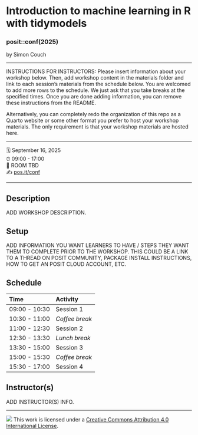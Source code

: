 Introduction to machine learning in R with tidymodels
================

### posit::conf(2025)

by Simon Couch

-----

INSTRUCTIONS FOR INSTRUCTORS: Please insert information about your workshop below. Then, add workshop content in the materials folder and link to each session’s materials from the schedule below. You are welcomed to add more rows to the schedule. We just ask that you take breaks at the specified times. Once you are done adding information, you can remove these instructions from the README.

Alternatively, you can completely redo the organization of this repo  as a Quarto website or some other format you prefer to host your workshop materials. The only requirement is that your workshop materials are hosted here.

-----

:spiral_calendar: September 16, 2025  
:alarm_clock:     09:00 - 17:00  
:hotel:           ROOM TBD  
:writing_hand:    [pos.it/conf](http://pos.it/conf)

-----

## Description

ADD WORKSHOP DESCRIPTION.

## Setup

ADD INFORMATION YOU WANT LEARNERS TO HAVE / STEPS THEY WANT THEM TO COMPLETE PRIOR TO THE WORKSHOP. THIS COULD BE A LINK TO A THREAD ON POSIT COMMUNITY, PACKAGE INSTALL INSTRUCTIONS, HOW TO GET AN POSIT CLOUD ACCOUNT, ETC.

## Schedule

| Time          | Activity         |
| :------------ | :--------------- |
| 09:00 - 10:30 | Session 1        |
| 10:30 - 11:00 | *Coffee break*   |
| 11:00 - 12:30 | Session 2        |
| 12:30 - 13:30 | *Lunch break*    |
| 13:30 - 15:00 | Session 3        |
| 15:00 - 15:30 | *Coffee break*   |
| 15:30 - 17:00 | Session 4        |

## Instructor(s)

ADD INSTRUCTOR(S) INFO.

-----

![](https://i.creativecommons.org/l/by/4.0/88x31.png) This work is licensed under a [Creative Commons Attribution 4.0 International License](https://creativecommons.org/licenses/by/4.0/).
